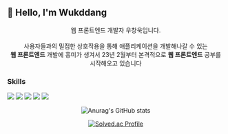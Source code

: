 ## 🙌 Hello, I'm Wukddang
<div align=center>웹 프론트엔드 개발자 우창욱입니다.</div> <br/>

<div align=center> 사용자들과의 밀접한 상호작용을 통해 애플리케이션을 개발해나갈 수 있는 <br/> <b>웹 프론트엔드</b> 개발에 흥미가 생겨서 23년 2월부터 본격적으로 <b>웹 프론트엔드</b> 공부를 시작해오고 있습니다 </div>

### Skills

<img src="https://img.shields.io/badge/HTML5-E34F26?style=flat&logo=HTML5&logoColor=white"/> <img src="https://img.shields.io/badge/CSS3-1572B6?style=flat&logo=css3&logoColor=white"/> <img src="https://img.shields.io/badge/Javascript-F7DF1E?style=flat&logo=Javascript&logoColor=white"/> <img src="https://img.shields.io/badge/Typescript-3178C6?style=flat-square&logo=Typescript&logoColor=white"/> <img src="https://img.shields.io/badge/React-61DAFB?style=flat&logo=react&logoColor=white"/>

<div align=center>


![Anurag's GitHub stats](https://github-readme-stats.vercel.app/api?username=wukdddang&show_icons=true&theme=radical)


[![Solved.ac Profile](http://mazassumnida.wtf/api/generate_badge?boj=wukddang)](https://solved.ac/wukkdang)<br/>
</div>
<!--
**funkyblues/funkyblues** is a ✨ _special_ ✨ repository because its `README.md` (this file) appears on your GitHub profile.

Here are some ideas to get you started:

- 🔭 I’m currently working on ...
- 🌱 I’m currently learning ...
- 👯 I’m looking to collaborate on ...
- 🤔 I’m looking for help with ...
- 💬 Ask me about ...
- 📫 How to reach me: ...
- 😄 Pronouns: ...
- ⚡ Fun fact: ...
-->
